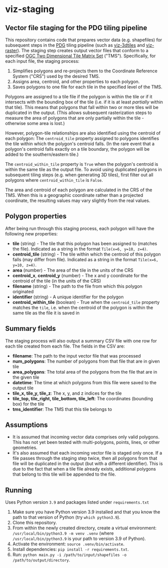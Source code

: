 # viz-staging

## Vector file staging for the PDG tiling pipeline

This repository contains code that prepares vector data (e.g. shapefiles) for subsequent steps in the [PDG](https://permafrost.arcticdata.io/) tiling pipeline (such as [viz-3dtiles](https://github.com/PermafrostDiscoveryGateway/viz-3dtiles) and [viz-raster](https://github.com/PermafrostDiscoveryGateway/viz-raster)). The staging step creates output vector files that conform to a specified [OGC Two Dimensional Tile Matrix Set](http://docs.opengeospatial.org/is/17-083r2/17-083r2.html) ("TMS"). Specifically, for each input file, the staging process:

1. Simplifies polygons and re-projects them to the Coordinate Reference System ("CRS") used by the desired TMS.
2. Assigns area, centroid, and other properties to each polygon.
3. Saves polygons to one file for each tile in the specified level of the TMS.

Polygons are assigned to a tile file if the polygon is within the tile or if it intersects with the bounding box of the tile (i.e. if it is at least *partially* within that tile). This means that polygons that fall within two or more tiles will be duplicated in the output. (This allows subsequent rasterization steps to measure the area of polygons that are only partially within the tile - otherwise some area is lost.)

However, polygon-tile relationships are also identified using the centroid of each polygon: The `centroid_tile` property assigned to polygons identifies the tile within which the polygon's centroid falls. (In the rare event that a polygon's centroid falls exactly on a tile boundary, the polygon will be added to the southern/eastern tile.)

The `centroid_within_tile` property is `True` when the polygon's centroid is within the same tile as the output file. To avoid using duplicated polygons in subsequent tiling steps (e.g. when generating 3D tiles), first filter out all polygons where `centroid_within_tile` is `False`.

The area and centroid of each polygon are calculated in the CRS of the TMS. When this is a geographic coordinate rather than a projected coordinate, the resulting values may vary slightly from the real values. 

## Polygon properties

After being run through this staging process, each polygon will have the following new properties:
- **tile** (string) - The tile that this polygon has been assigned to (matches the file). Indicated as a string in the format `Tile(x=6, y=10, z=4)`.
- **centroid_tile** (string) - The tile within which the centroid of this polygon falls (may differ from file). Indicated as a string in the format `Tile(x=6, y=10, z=4)`.
- **area** (number) - The area of the tile in the units of the CRS
- **centroid_x**, **centroid_y** (number) - The x and y coordinate for the centroid of the tile (in the units of the CRS)
- **filename** (string) - The path to the file from which this polygon originated
- **identifier** (string) - A unique identifier for the polygon
- **centroid_within_tile** (boolean) - True when the `centroid_tile` property matches the `tile`, i.e. when the centroid of the polygon is within the same tile as the file it is saved in

## Summary fields

The staging process will also output a summary CSV file with one row for each tile created from each file. The fields in the CSV are:
- **filename**: The path to the input vector file that was processed
- **num_polygons**: The number of polygons from that file that are in given tile
- **area_polygons**: The total area of the polygons from the file that are in the given tile
- **datetime**: The time at which polygons from this file were saved to the output tile
- **tile_x, tile_y, tile_z**: The x, y, and z indices for the tile
- **tile_top, tile_right, tile_bottom, tile_left**: The coordinates (bounding box) for the tile
- **tms_identifier**: The TMS that this tile belongs to

## Assumptions

- It is assumed that incoming vector data comprises only valid polygons. This has not yet been tested with multi-polygons, points, lines, or other geometries.
- It's also assumed that each incoming vector file is staged only once. If a file passes through the staging step twice, then all polygons from that file will be duplicated in the output (but with a different identifier). This is due to the fact that when a tile file already exists, additional polygons that belong to this tile will be appended to the file.

## Running

Uses Python version `3.9` and packages listed under `requirements.txt`

1. Make sure you have Python version 3.9 installed and that you know the path to that version of Python (try `which python3.9`).
2. Clone this repository.
3. From within the newly created directory, create a virtual environment: `/usr/local/bin/python3.9 -m venv .venv` (where `/usr/local/bin/python3.9` is your path to version 3.9 of Python).
4. Activate the environment: `source .venv/bin/activate`.
5. Install dependencies: `pip install -r requirements.txt`.
6. Run: `python main.py -i /path/to/input/shapefiles -o /path/to/output/directory`.
